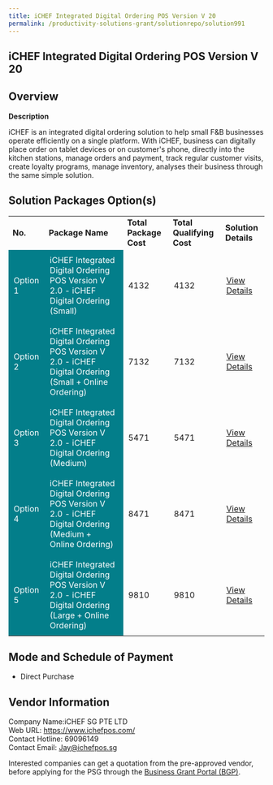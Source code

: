 ```yaml
---
title: iCHEF Integrated Digital Ordering POS Version V 20
permalink: /productivity-solutions-grant/solutionrepo/solution991
---
```


## iCHEF Integrated Digital Ordering POS Version V 20

## Overview

**Description**

iCHEF is an integrated digital ordering solution to help small F&B businesses operate efficiently on a single platform. With iCHEF, business can digitally place order on tablet devices or on customer's phone, directly into the kitchen stations, manage orders and payment, track regular customer visits, create loyalty programs, manage inventory, analyses their business through the same simple solution.

## Solution Packages Option(s)

<table>
<tr>
<td><b>No.</b></td>
<td><b>Package Name</b></td>
<td><b>Total Package Cost</b></td>
<td><b>Total Qualifying Cost</b></td>
<td><b>Solution Details</b></td>
</tr>
<tr>
<td style='padding: 10px; background-color: #037E8A; color: #FFFFFF;'>Option 1</td>
<td style='padding: 10px; background-color: #037E8A; color: #FFFFFF;'>iCHEF Integrated Digital Ordering POS Version V 2.0 - iCHEF Digital Ordering (Small)</td>
<td style='padding: 10px;'>4132</td>
<td style='padding: 10px;'>4132</td>
<td style='padding: 10px;'><a href='https://www.gobusiness.gov.sg/images/psg/Desensitised_iCHEF_Annex_3_CR_wef_4_Nov_2021_Part_1.pdf' target='_blank'>View Details</a></td>
</tr>
<tr>
<td style='padding: 10px; background-color: #037E8A; color: #FFFFFF;'>Option 2</td>
<td style='padding: 10px; background-color: #037E8A; color: #FFFFFF;'>iCHEF Integrated Digital Ordering POS Version V 2.0 - iCHEF Digital Ordering (Small + Online Ordering)</td>
<td style='padding: 10px;'>7132</td>
<td style='padding: 10px;'>7132</td>
<td style='padding: 10px;'><a href='https://www.gobusiness.gov.sg/images/psg/Desensitised_iCHEF_Annex_3_CR_wef_4_Nov_2021_Part_2.pdf' target='_blank'>View Details</a></td>
</tr>
<tr>
<td style='padding: 10px; background-color: #037E8A; color: #FFFFFF;'>Option 3</td>
<td style='padding: 10px; background-color: #037E8A; color: #FFFFFF;'>iCHEF Integrated Digital Ordering POS Version V 2.0 - iCHEF Digital Ordering (Medium)</td>
<td style='padding: 10px;'>5471</td>
<td style='padding: 10px;'>5471</td>
<td style='padding: 10px;'><a href='https://www.gobusiness.gov.sg/images/psg/Desensitised_iCHEF_Annex_3_CR_wef_4_Nov_2021_Part_3.pdf' target='_blank'>View Details</a></td>
</tr>
<tr>
<td style='padding: 10px; background-color: #037E8A; color: #FFFFFF;'>Option 4</td>
<td style='padding: 10px; background-color: #037E8A; color: #FFFFFF;'>iCHEF Integrated Digital Ordering POS Version V 2.0 - iCHEF Digital Ordering (Medium + Online Ordering)</td>
<td style='padding: 10px;'>8471</td>
<td style='padding: 10px;'>8471</td>
<td style='padding: 10px;'><a href='https://www.gobusiness.gov.sg/images/psg/Desensitised_iCHEF_Annex_3_CR_wef_4_Nov_2021_Part_4.pdf' target='_blank'>View Details</a></td>
</tr>
<tr>
<td style='padding: 10px; background-color: #037E8A; color: #FFFFFF;'>Option 5</td>
<td style='padding: 10px; background-color: #037E8A; color: #FFFFFF;'>iCHEF Integrated Digital Ordering POS Version V 2.0 - iCHEF Digital Ordering (Large + Online Ordering)</td>
<td style='padding: 10px;'>9810</td>
<td style='padding: 10px;'>9810</td>
<td style='padding: 10px;'><a href='https://www.gobusiness.gov.sg/images/psg/Desensitised_iCHEF_Annex_3_CR_wef_4_Nov_2021_Part_5.pdf' target='_blank'>View Details</a></td>
</tr>
</table>

## Mode and Schedule of Payment

 - Direct Purchase

## Vendor Information

 Company Name:iCHEF SG PTE LTD <br>Web URL: https://www.ichefpos.com/ <br>Contact Hotline: 69096149 <br>Contact Email: Jay@ichefpos.sg <br>

Interested companies can get a quotation from the pre-approved vendor, before applying for the PSG through the <a href='https://www.businessgrants.gov.sg/' target='_blank' rel='noopener'>Business Grant Portal (BGP)</a>.

<script src="/jquery/resize-tables.js"></script>
